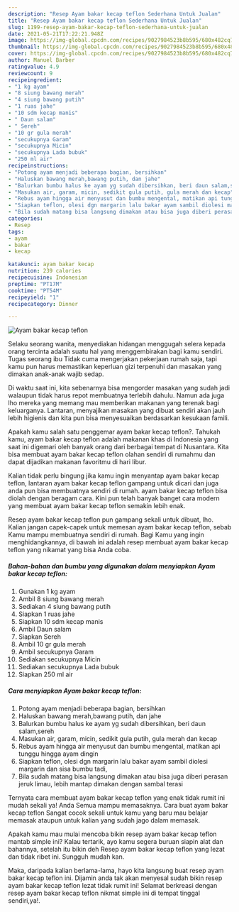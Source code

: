 ```yaml
---
description: "Resep Ayam bakar kecap teflon Sederhana Untuk Jualan"
title: "Resep Ayam bakar kecap teflon Sederhana Untuk Jualan"
slug: 1199-resep-ayam-bakar-kecap-teflon-sederhana-untuk-jualan
date: 2021-05-21T17:22:21.948Z
image: https://img-global.cpcdn.com/recipes/9027984523b8b595/680x482cq70/ayam-bakar-kecap-teflon-foto-resep-utama.jpg
thumbnail: https://img-global.cpcdn.com/recipes/9027984523b8b595/680x482cq70/ayam-bakar-kecap-teflon-foto-resep-utama.jpg
cover: https://img-global.cpcdn.com/recipes/9027984523b8b595/680x482cq70/ayam-bakar-kecap-teflon-foto-resep-utama.jpg
author: Manuel Barber
ratingvalue: 4.9
reviewcount: 9
recipeingredient:
- "1 kg ayam"
- "8 siung bawang merah"
- "4 siung bawang putih"
- "1 ruas jahe"
- "10 sdm kecap manis"
- " Daun salam"
- " Sereh"
- "10 gr gula merah"
- "secukupnya Garam"
- "secukupnya Micin"
- "secukupnya Lada bubuk"
- "250 ml air"
recipeinstructions:
- "Potong ayam menjadi beberapa bagian, bersihkan"
- "Haluskan bawang merah,bawang putih, dan jahe"
- "Balurkan bumbu halus ke ayam yg sudah dibersihkan, beri daun salam,sereh"
- "Masukan air, garam, micin, sedikit gula putih, gula merah dan kecap"
- "Rebus ayam hingga air menyusut dan bumbu mengental, matikan api tunggu hingga ayam dingin"
- "Siapkan teflon, olesi dgn margarin lalu bakar ayam sambil diolesi margarin dan sisa bumbu tadi,"
- "Bila sudah matang bisa langsung dimakan atau bisa juga diberi perasan jeruk limau, lebih mantap dimakan dengan sambal terasi"
categories:
- Resep
tags:
- ayam
- bakar
- kecap

katakunci: ayam bakar kecap 
nutrition: 239 calories
recipecuisine: Indonesian
preptime: "PT17M"
cooktime: "PT54M"
recipeyield: "1"
recipecategory: Dinner

---
```



![Ayam bakar kecap teflon](https://img-global.cpcdn.com/recipes/9027984523b8b595/680x482cq70/ayam-bakar-kecap-teflon-foto-resep-utama.jpg)

Selaku seorang wanita, menyediakan hidangan menggugah selera kepada orang tercinta adalah suatu hal yang menggembirakan bagi kamu sendiri. Tugas seorang ibu Tidak cuma mengerjakan pekerjaan rumah saja, tapi kamu pun harus memastikan keperluan gizi terpenuhi dan masakan yang dimakan anak-anak wajib sedap.

Di waktu  saat ini, kita sebenarnya bisa mengorder masakan yang sudah jadi walaupun tidak harus repot membuatnya terlebih dahulu. Namun ada juga lho mereka yang memang mau memberikan makanan yang terenak bagi keluarganya. Lantaran, menyajikan masakan yang dibuat sendiri akan jauh lebih higienis dan kita pun bisa menyesuaikan berdasarkan kesukaan famili. 



Apakah kamu salah satu penggemar ayam bakar kecap teflon?. Tahukah kamu, ayam bakar kecap teflon adalah makanan khas di Indonesia yang saat ini digemari oleh banyak orang dari berbagai tempat di Nusantara. Kita bisa membuat ayam bakar kecap teflon olahan sendiri di rumahmu dan dapat dijadikan makanan favoritmu di hari libur.

Kalian tidak perlu bingung jika kamu ingin menyantap ayam bakar kecap teflon, lantaran ayam bakar kecap teflon gampang untuk dicari dan juga anda pun bisa membuatnya sendiri di rumah. ayam bakar kecap teflon bisa diolah dengan beragam cara. Kini pun telah banyak banget cara modern yang membuat ayam bakar kecap teflon semakin lebih enak.

Resep ayam bakar kecap teflon pun gampang sekali untuk dibuat, lho. Kalian jangan capek-capek untuk memesan ayam bakar kecap teflon, sebab Kamu mampu membuatnya sendiri di rumah. Bagi Kamu yang ingin menghidangkannya, di bawah ini adalah resep membuat ayam bakar kecap teflon yang nikamat yang bisa Anda coba.

<!--inarticleads1-->

##### Bahan-bahan dan bumbu yang digunakan dalam menyiapkan Ayam bakar kecap teflon:

1. Gunakan 1 kg ayam
1. Ambil 8 siung bawang merah
1. Sediakan 4 siung bawang putih
1. Siapkan 1 ruas jahe
1. Siapkan 10 sdm kecap manis
1. Ambil  Daun salam
1. Siapkan  Sereh
1. Ambil 10 gr gula merah
1. Ambil secukupnya Garam
1. Sediakan secukupnya Micin
1. Sediakan secukupnya Lada bubuk
1. Siapkan 250 ml air




<!--inarticleads2-->

##### Cara menyiapkan Ayam bakar kecap teflon:

1. Potong ayam menjadi beberapa bagian, bersihkan
1. Haluskan bawang merah,bawang putih, dan jahe
1. Balurkan bumbu halus ke ayam yg sudah dibersihkan, beri daun salam,sereh
1. Masukan air, garam, micin, sedikit gula putih, gula merah dan kecap
1. Rebus ayam hingga air menyusut dan bumbu mengental, matikan api tunggu hingga ayam dingin
1. Siapkan teflon, olesi dgn margarin lalu bakar ayam sambil diolesi margarin dan sisa bumbu tadi,
1. Bila sudah matang bisa langsung dimakan atau bisa juga diberi perasan jeruk limau, lebih mantap dimakan dengan sambal terasi




Ternyata cara membuat ayam bakar kecap teflon yang enak tidak rumit ini mudah sekali ya! Anda Semua mampu memasaknya. Cara buat ayam bakar kecap teflon Sangat cocok sekali untuk kamu yang baru mau belajar memasak ataupun untuk kalian yang sudah jago dalam memasak.

Apakah kamu mau mulai mencoba bikin resep ayam bakar kecap teflon mantab simple ini? Kalau tertarik, ayo kamu segera buruan siapin alat dan bahannya, setelah itu bikin deh Resep ayam bakar kecap teflon yang lezat dan tidak ribet ini. Sungguh mudah kan. 

Maka, daripada kalian berlama-lama, hayo kita langsung buat resep ayam bakar kecap teflon ini. Dijamin anda tak akan menyesal sudah bikin resep ayam bakar kecap teflon lezat tidak rumit ini! Selamat berkreasi dengan resep ayam bakar kecap teflon nikmat simple ini di tempat tinggal sendiri,ya!.

